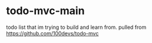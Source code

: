 # todo-mvc-main
 
todo list that im trying to build and learn from. pulled from https://github.com/100devs/todo-mvc